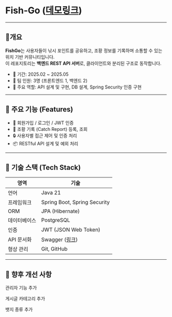 # Fish-Go ([데모링크](http://211.217.160.129:3000 "fish-go"))

---
## 🧭개요
**FishGo**는 사용자들이 낚시 포인트를 공유하고, 조황 정보를 기록하며 소통할 수 있는 위치 기반 커뮤니티입니다.  
이 레포지토리는 **백엔드 REST API 서버**로, 클라이언트와 분리된 구조로 동작합니다.

- 📅 기간: 2025.02 ~ 2025.05
- 👥 팀 인원: 3명 (프론트엔드 1, 백엔드 2)
- 🧩 주요 역할: API 설계 및 구현, DB 설계, Spring Security 인증 구현

---

## 🧪 주요 기능 (Features)
- 🧑 회원가입 / 로그인 / JWT 인증
- 📝 조황 기록 (Catch Report) 등록, 조회
- 🔒 사용자별 접근 제어 및 인증 처리
- 📦 RESTful API 설계 및 예외 처리

---

## 🔧 기술 스택 (Tech Stack)
| 영역 | 기술                           |
|------|------------------------------|
| 언어 | Java 21                      |
| 프레임워크 | Spring Boot, Spring Security |
| ORM | JPA (Hibernate)              |
| 데이터베이스 | PostgreSQL                   |
| 인증 | JWT (JSON Web Token)         |
| API 문서화 | Swagger ([링크](http://211.217.160.129:7777/swagger-ui/index.html))             |
| 형상 관리 | Git, GitHub                  |

---

## 🧱 향후 개선 사항

관리자 기능 추가

게시글 카테고리 추가

뱃지 종류 추가